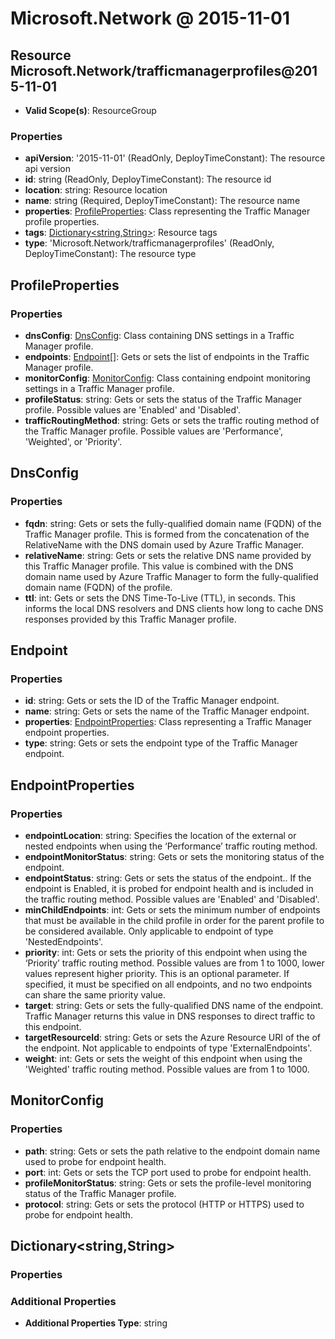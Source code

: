 # Microsoft.Network @ 2015-11-01

## Resource Microsoft.Network/trafficmanagerprofiles@2015-11-01
* **Valid Scope(s)**: ResourceGroup
### Properties
* **apiVersion**: '2015-11-01' (ReadOnly, DeployTimeConstant): The resource api version
* **id**: string (ReadOnly, DeployTimeConstant): The resource id
* **location**: string: Resource location
* **name**: string (Required, DeployTimeConstant): The resource name
* **properties**: [ProfileProperties](#profileproperties): Class representing the Traffic Manager profile properties.
* **tags**: [Dictionary<string,String>](#dictionarystringstring): Resource tags
* **type**: 'Microsoft.Network/trafficmanagerprofiles' (ReadOnly, DeployTimeConstant): The resource type

## ProfileProperties
### Properties
* **dnsConfig**: [DnsConfig](#dnsconfig): Class containing DNS settings in a Traffic Manager profile.
* **endpoints**: [Endpoint](#endpoint)[]: Gets or sets the list of endpoints in the Traffic Manager profile.
* **monitorConfig**: [MonitorConfig](#monitorconfig): Class containing endpoint monitoring settings in a Traffic Manager profile.
* **profileStatus**: string: Gets or sets the status of the Traffic Manager profile.  Possible values are 'Enabled' and 'Disabled'.
* **trafficRoutingMethod**: string: Gets or sets the traffic routing method of the Traffic Manager profile.  Possible values are 'Performance', 'Weighted', or 'Priority'.

## DnsConfig
### Properties
* **fqdn**: string: Gets or sets the fully-qualified domain name (FQDN) of the Traffic Manager profile.  This is formed from the concatenation of the RelativeName with the DNS domain used by Azure Traffic Manager.
* **relativeName**: string: Gets or sets the relative DNS name provided by this Traffic Manager profile.  This value is combined with the DNS domain name used by Azure Traffic Manager to form the fully-qualified domain name (FQDN) of the profile.
* **ttl**: int: Gets or sets the DNS Time-To-Live (TTL), in seconds.  This informs the local DNS resolvers and DNS clients how long to cache DNS responses provided by this Traffic Manager profile.

## Endpoint
### Properties
* **id**: string: Gets or sets the ID of the Traffic Manager endpoint.
* **name**: string: Gets or sets the name of the Traffic Manager endpoint.
* **properties**: [EndpointProperties](#endpointproperties): Class representing a Traffic Manager endpoint properties.
* **type**: string: Gets or sets the endpoint type of the Traffic Manager endpoint.

## EndpointProperties
### Properties
* **endpointLocation**: string: Specifies the location of the external or nested endpoints when using the ‘Performance’ traffic routing method.
* **endpointMonitorStatus**: string: Gets or sets the monitoring status of the endpoint.
* **endpointStatus**: string: Gets or sets the status of the endpoint..  If the endpoint is Enabled, it is probed for endpoint health and is included in the traffic routing method.  Possible values are 'Enabled' and 'Disabled'.
* **minChildEndpoints**: int: Gets or sets the minimum number of endpoints that must be available in the child profile in order for the parent profile to be considered available. Only applicable to endpoint of type 'NestedEndpoints'.
* **priority**: int: Gets or sets the priority of this endpoint when using the ‘Priority’ traffic routing method. Possible values are from 1 to 1000, lower values represent higher priority. This is an optional parameter.  If specified, it must be specified on all endpoints, and no two endpoints can share the same priority value.
* **target**: string: Gets or sets the fully-qualified DNS name of the endpoint.  Traffic Manager returns this value in DNS responses to direct traffic to this endpoint.
* **targetResourceId**: string: Gets or sets the Azure Resource URI of the of the endpoint.  Not applicable to endpoints of type 'ExternalEndpoints'.
* **weight**: int: Gets or sets the weight of this endpoint when using the 'Weighted' traffic routing method. Possible values are from 1 to 1000.

## MonitorConfig
### Properties
* **path**: string: Gets or sets the path relative to the endpoint domain name used to probe for endpoint health.
* **port**: int: Gets or sets the TCP port used to probe for endpoint health.
* **profileMonitorStatus**: string: Gets or sets the profile-level monitoring status of the Traffic Manager profile.
* **protocol**: string: Gets or sets the protocol (HTTP or HTTPS) used to probe for endpoint health.

## Dictionary<string,String>
### Properties
### Additional Properties
* **Additional Properties Type**: string


